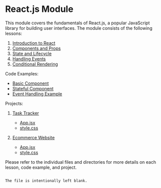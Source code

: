 # React.js Module

This module covers the fundamentals of React.js, a popular JavaScript library for building user interfaces. The module consists of the following lessons:

1. [Introduction to React](lessons/01_introduction_to_react.md)
2. [Components and Props](lessons/02_components_and_props.md)
3. [State and Lifecycle](lessons/03_state_and_lifecycle.md)
4. [Handling Events](lessons/04_handling_events.md)
5. [Conditional Rendering](lessons/05_conditional_rendering.md)

Code Examples:
- [Basic Component](code-examples/01_basic_component.jsx)
- [Stateful Component](code-examples/02_stateful_component.jsx)
- [Event Handling Example](code-examples/03_event_handling_example.jsx)

Projects:
1. [Task Tracker](projects/task_tracker/README.md)
   - [App.jsx](projects/task_tracker/App.jsx)
   - [style.css](projects/task_tracker/style.css)

2. [Ecommerce Website](projects/ecommerce_website/README.md)
   - [App.jsx](projects/ecommerce_website/App.jsx)
   - [style.css](projects/ecommerce_website/style.css)

Please refer to the individual files and directories for more details on each lesson, code example, and project.
```

The file is intentionally left blank.